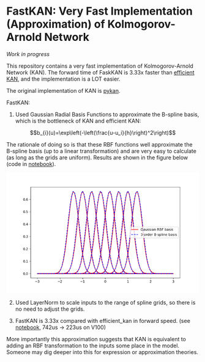 # FastKAN: Very Fast Implementation (Approximation) of Kolmogorov-Arnold Network

*Work in progress*

This repository contains a very fast implementation of Kolmogorov-Arnold Network (KAN). The forward time of FaskKAN is 3.33x faster than [efficient KAN](https://github.com/Blealtan/efficient-kan), and the implementation is a LOT easier.

The original implementation of KAN is [pykan](https://github.com/KindXiaoming/pykan).

FastKAN:

1. Used Gaussian Radial Basis Functions to approximate the B-spline basis, which is the bottleneck of KAN and efficient KAN:

$$b_{i}(u)=\exp\left(-\left(\frac{u-u_i}{h}\right)^2\right)$$

The rationale of doing so is that these RBF functions well approximate the B-spline basis (up to a linear transformation) and are very easy to calculate (as long as the grids are uniform). Results are shown in the figure below (code in [notebook](draw_spline_basis.ipynb)). 

![RBF well approximates 3-order B-spline basis.](img/compare_basis.png)

2. Used LayerNorm to scale inputs to the range of spline grids, so there is no need to adjust the grids.

3. FastKAN is 3.33x compared with efficient_kan in forward speed. (see [notebook](test_running_time.ipynb), 742us -> 223us on V100)

More importantly this approximation suggests that KAN is equivalent to adding an RBF transformation to the inputs some place in the model. Someone may dig deeper into this for expression or approximation theories.